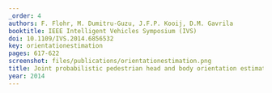 ```yaml
---
_order: 4
authors: F. Flohr, M. Dumitru-Guzu, J.F.P. Kooij, D.M. Gavrila
booktitle: IEEE Intelligent Vehicles Symposium (IVS)
doi: 10.1109/IVS.2014.6856532
key: orientationestimation
pages: 617-622
screenshot: files/publications/orientationestimation.png
title: Joint probabilistic pedestrian head and body orientation estimation
year: 2014
---
```


